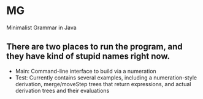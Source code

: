 # MG
Minimalist Grammar in Java

## There are two places to run the program, and they have kind of stupid names right now.

* Main: Command-line interface to build via a numeration
* Test: Currently contains several examples, including a numeration-style derivation, merge/moveStep trees that return expressions, and actual derivation trees and their evaluations 
